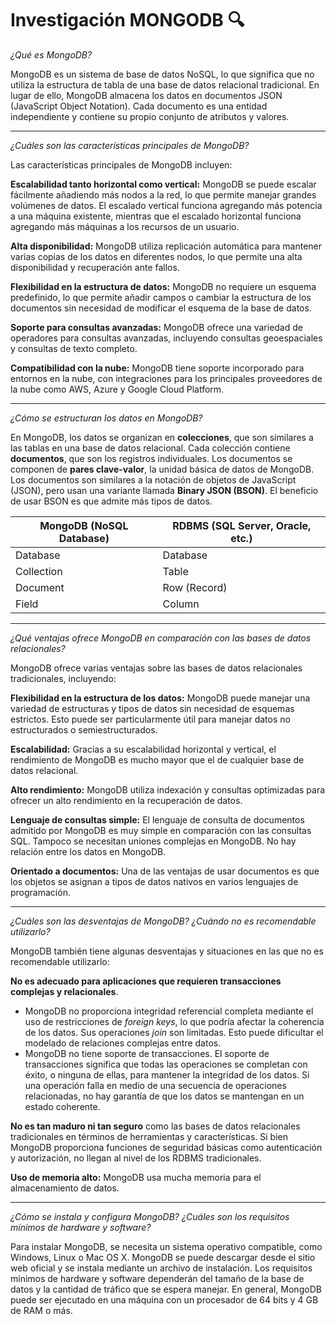 # Investigación MONGODB 🔍



*¿Qué es MongoDB?*

MongoDB es un sistema de base de datos NoSQL, lo que significa que no utiliza la estructura de tabla de una base de datos relacional tradicional. En lugar de ello, MongoDB almacena los datos en documentos JSON (JavaScript Object Notation). Cada documento es una entidad independiente y contiene su propio conjunto de atributos y valores.

* * *

*¿Cuáles son las características principales de MongoDB?*

Las características principales de MongoDB incluyen:

**Escalabilidad tanto horizontal como vertical:** MongoDB se puede escalar fácilmente añadiendo más nodos a la red, lo que permite manejar grandes volúmenes de datos. El escalado vertical funciona agregando más potencia a una máquina existente, mientras que el escalado horizontal funciona agregando más máquinas a los recursos de un usuario.

**Alta disponibilidad:** MongoDB utiliza replicación automática para mantener varias copias de los datos en diferentes nodos, lo que permite una alta disponibilidad y recuperación ante fallos.

**Flexibilidad en la estructura de datos:** MongoDB no requiere un esquema predefinido, lo que permite añadir campos o cambiar la estructura de los documentos sin necesidad de modificar el esquema de la base de datos.

**Soporte para consultas avanzadas:** MongoDB ofrece una variedad de operadores para consultas avanzadas, incluyendo consultas geoespaciales y consultas de texto completo.

**Compatibilidad con la nube:** MongoDB tiene soporte incorporado para entornos en la nube, con integraciones para los principales proveedores de la nube como AWS, Azure y Google Cloud Platform.

* * *

*¿Cómo se estructuran los datos en MongoDB?*

En MongoDB, los datos se organizan en **colecciones**, que son similares a las tablas en una base de datos relacional. Cada colección contiene **documentos**, que son los registros individuales. Los documentos se componen de **pares clave-valor**, la unidad básica de datos de MongoDB. Los documentos son similares a la notación de objetos de JavaScript (JSON), pero usan una variante llamada **Binary JSON (BSON)**. El beneficio de usar BSON es que admite más tipos de datos.



| MongoDB (NoSQL Database)  | RDBMS (SQL Server, Oracle, etc.)  |
|---------------------------|-----------------------------------|
| Database                  | Database                          |
| Collection                | Table                             |
| Document                  | Row (Record)                      |
| Field                     | Column                            |

* * *

*¿Qué ventajas ofrece MongoDB en comparación con las bases de datos relacionales?*

MongoDB ofrece varias ventajas sobre las bases de datos relacionales tradicionales, incluyendo:

**Flexibilidad en la estructura de los datos:** MongoDB puede manejar una variedad de estructuras y tipos de datos sin necesidad de esquemas estrictos. Esto puede ser particularmente útil para manejar datos no estructurados o semiestructurados.

**Escalabilidad:** Gracias a su escalabilidad horizontal y vertical, el rendimiento de MongoDB es mucho mayor que el de cualquier base de datos relacional.

**Alto rendimiento:** MongoDB utiliza indexación y consultas optimizadas para ofrecer un alto rendimiento en la recuperación de datos.

**Lenguaje de consultas simple:** El lenguaje de consulta de documentos admitido por MongoDB es muy simple en comparación con las consultas SQL. Tampoco se necesitan uniones complejas en MongoDB. No hay relación entre los datos en MongoDB.

**Orientado a documentos:** Una de las ventajas de usar documentos es que los objetos se asignan a tipos de datos nativos en varios lenguajes de programación.

* * *

*¿Cuáles son las desventajas de MongoDB? ¿Cuándo no es recomendable utilizarlo?*

MongoDB también tiene algunas desventajas y situaciones en las que no es recomendable utilizarlo:

**No es adecuado para aplicaciones que requieren transacciones complejas y relacionales**.
* MongoDB no proporciona integridad referencial completa mediante el uso de restricciones de *foreign keys*, lo que podría afectar la coherencia de los datos. Sus operaciones *join* son limitadas. Esto puede dificultar el modelado de relaciones complejas entre datos.
* MongoDB no tiene soporte de transacciones. El soporte de transacciones significa que todas las operaciones se completan con éxito, o ninguna de ellas, para mantener la integridad de los datos. Si una operación falla en medio de una secuencia de operaciones relacionadas, no hay garantía de que los datos se mantengan en un estado coherente.


**No es tan maduro ni tan seguro** como las bases de datos relacionales tradicionales en términos de herramientas y características. Si bien MongoDB proporciona funciones de seguridad básicas como autenticación y autorización, no llegan al nivel de los RDBMS tradicionales.

**Uso de memoria alto:** MongoDB usa mucha memoria para el almacenamiento de datos.

* * *

*¿Cómo se instala y configura MongoDB? ¿Cuáles son los requisitos mínimos de hardware y software?*

Para instalar MongoDB, se necesita un sistema operativo compatible, como Windows, Linux o Mac OS X. MongoDB se puede descargar desde el sitio web oficial y se instala mediante un archivo de instalación. Los requisitos mínimos de hardware y software dependerán del tamaño de la base de datos y la cantidad de tráfico que se espera manejar. En general, MongoDB puede ser ejecutado en una máquina con un procesador de 64 bits y 4 GB de RAM o más.